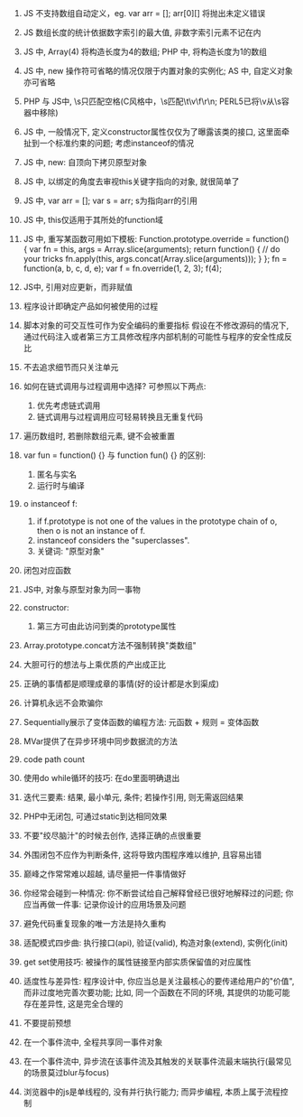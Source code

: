1. JS 不支持数组自动定义，eg. var arr = []; arr[0][] 将抛出未定义错误

2. JS 数组长度的统计依据数字索引的最大值, 非数字索引元素不记在内

3. JS 中, Array(4) 将构造长度为4的数组; PHP 中, 将构造长度为1的数组

4. JS 中, new 操作符可省略的情况仅限于内置对象的实例化; AS 中, 自定义对象亦可省略

5. PHP 与 JS中, \s只匹配空格(C风格中，\s匹配\t\v\f\r\n; PERL5已将\v从\s容器中移除)

6. JS 中, 一般情况下, 定义constructor属性仅仅为了曝露该类的接口, 这里面牵扯到一个标准约束的问题; 考虑instanceof的情况

7. JS 中, new: 自顶向下拷贝原型对象

8. JS 中, 以绑定的角度去审视this关键字指向的对象, 就很简单了

9. JS 中, var arr = []; var s = arr; s为指向arr的引用

10. JS 中, this仅适用于其所处的function域

11. JS 中, 重写某函数可用如下模板: 
	Function.prototype.override = function() {
		var fn = this, 
			args = Array.slice(arguments);
		return function() {
			// do your tricks
			fn.apply(this, args.concat(Array.slice(arguments)));
		}
	};
	fn = function(a, b, c, d, e);
	var f = fn.override(1, 2, 3);
	f(4);
    
12. JS中, 引用对应更新，而非赋值

13. 程序设计即确定产品如何被使用的过程

14. 脚本对象的可交互性可作为安全编码的重要指标 假设在不修改源码的情况下, 通过代码注入或者第三方工具修改程序内部机制的可能性与程序的安全性成反比

15. 不去追求细节而只关注单元

16. 如何在链式调用与过程调用中选择? 可参照以下两点: 
    1. 优先考虑链式调用
    2. 链式调用与过程调用应可轻易转换且无重复代码
    
17. 遍历数组时, 若删除数组元素, 键不会被重置

18. var fun = function() {} 与 function fun() {} 的区别: 
    1. 匿名与实名
    2. 运行时与编译
    
19. o instanceof f: 
    1. if f.prototype is not one of the values in the prototype chain of o, then o is not an instance of f.
    2. instanceof considers the "superclasses".
    3. 关键词: "原型对象"
    
20. 闭包对应函数

21. JS中, 对象与原型对象为同一事物

22. constructor: 
    1. 第三方可由此访问到类的prototype属性
    
23. Array.prototype.concat方法不强制转换"类数组"

24. 大胆可行的想法与上乘优质的产出成正比

25. 正确的事情都是顺理成章的事情(好的设计都是水到渠成)

26. 计算机永远不会欺骗你

27. Sequentially展示了变体函数的编程方法: 元函数 + 规则 = 变体函数

28. MVar提供了在异步环境中同步数据流的方法

29. code path count

30. 使用do while循环的技巧: 在do里面明确退出

31. 迭代三要素: 结果, 最小单元, 条件; 若操作引用, 则无需返回结果

32. PHP中无闭包, 可通过static到达相同效果 

33. 不要"绞尽脑汁"的时候去创作, 选择正确的点很重要

34. 外围闭包不应作为判断条件, 这将导致内围程序难以维护, 且容易出错

35. 巅峰之作常常难以超越, 请尽量把一件事情做好

36. 你经常会碰到一种情况: 你不断尝试给自己解释曾经已很好地解释过的问题; 你应当再做一件事: 记录你设计的应用场景及问题

38. 避免代码重复现象的唯一方法是持久重构

39. 适配模式四步曲: 执行接口(api), 验证(valid), 构造对象(extend), 实例化(init)

40. get set使用技巧: 被操作的属性链接至内部实质保留值的对应属性

41. 适度性与差异性: 程序设计中, 你应当总是关注最核心的要传递给用户的"价值", 而非过度地完善次要功能; 
比如, 同一个函数在不同的环境, 其提供的功能可能存在差异性, 这是完全合理的

42. 不要提前预想

43. 在一个事件流中, 全程共享同一事件对象

44. 在一个事件流中, 异步流在该事件流及其触发的关联事件流最末端执行(最常见的场景莫过blur与focus)

45. 浏览器中的js是单线程的, 没有并行执行能力; 而异步编程, 本质上属于流程控制
